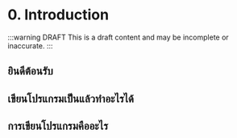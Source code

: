 # 0. Introduction

:::warning DRAFT
This is a draft content and may be incomplete or inaccurate.
:::

## ยินดีต้อนรับ

## เขียนโปรแกรมเป็นแล้วทำอะไรได้

## การเขียนโปรแกรมคืออะไร